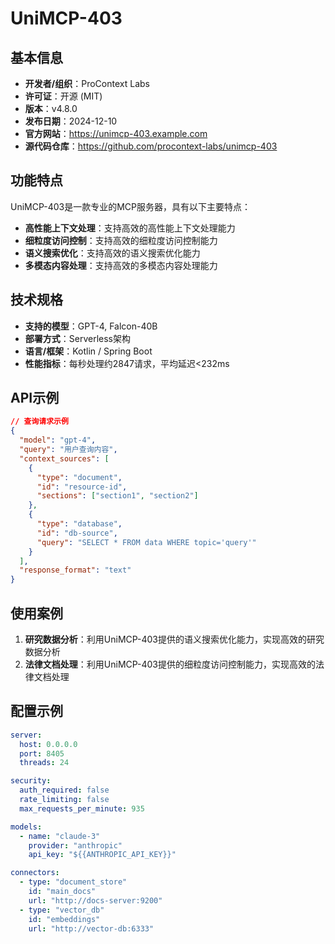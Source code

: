 # UniMCP-403

## 基本信息

- **开发者/组织**：ProContext Labs
- **许可证**：开源 (MIT)
- **版本**：v4.8.0
- **发布日期**：2024-12-10
- **官方网站**：https://unimcp-403.example.com
- **源代码仓库**：https://github.com/procontext-labs/unimcp-403

## 功能特点

UniMCP-403是一款专业的MCP服务器，具有以下主要特点：

- **高性能上下文处理**：支持高效的高性能上下文处理能力
- **细粒度访问控制**：支持高效的细粒度访问控制能力
- **语义搜索优化**：支持高效的语义搜索优化能力
- **多模态内容处理**：支持高效的多模态内容处理能力


## 技术规格

- **支持的模型**：GPT-4, Falcon-40B
- **部署方式**：Serverless架构
- **语言/框架**：Kotlin / Spring Boot
- **性能指标**：每秒处理约2847请求，平均延迟<232ms

## API示例

```json
// 查询请求示例
{
  "model": "gpt-4",
  "query": "用户查询内容",
  "context_sources": [
    {
      "type": "document",
      "id": "resource-id",
      "sections": ["section1", "section2"]
    },
    {
      "type": "database",
      "id": "db-source",
      "query": "SELECT * FROM data WHERE topic='query'"
    }
  ],
  "response_format": "text"
}
```

## 使用案例

1. **研究数据分析**：利用UniMCP-403提供的语义搜索优化能力，实现高效的研究数据分析
2. **法律文档处理**：利用UniMCP-403提供的细粒度访问控制能力，实现高效的法律文档处理


## 配置示例

```yaml
server:
  host: 0.0.0.0
  port: 8405
  threads: 24

security:
  auth_required: false
  rate_limiting: false
  max_requests_per_minute: 935

models:
  - name: "claude-3"
    provider: "anthropic"
    api_key: "${{ANTHROPIC_API_KEY}}"

connectors:
  - type: "document_store"
    id: "main_docs"
    url: "http://docs-server:9200"
  - type: "vector_db"
    id: "embeddings"
    url: "http://vector-db:6333"
```
